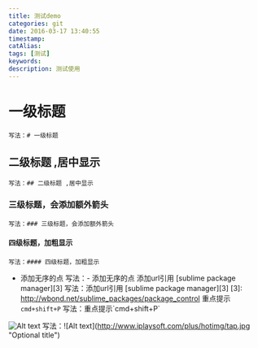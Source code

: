 ```yaml
---
title: 测试demo
categories: git
date: 2016-03-17 13:40:55
timestamp:
catAlias:
tags: [测试]
keywords:
description: 测试使用
---
```


# 一级标题 
	写法：# 一级标题
## 二级标题 ,居中显示
	写法：## 二级标题 ,居中显示
### 三级标题，会添加额外箭头
	写法：### 三级标题，会添加额外箭头
#### 四级标题，加粗显示
	写法：#### 四级标题，加粗显示
- 添加无序的点
	写法：\- 添加无序的点
添加url引用 [sublime package manager][3]
	写法：添加url引用 \[sublime package manager\]\[3\]
	\[3\]: http://wbond.net/sublime_packages/package_control
重点提示`cmd+shift+P` 
	写法：重点提示\`cmd+shift+P\` 

![Alt text](http://www.iplaysoft.com/plus/hotimg/tap.jpg "Optional title")
	写法：\!\[Alt text\](http://www.iplaysoft.com/plus/hotimg/tap.jpg "Optional title") 
